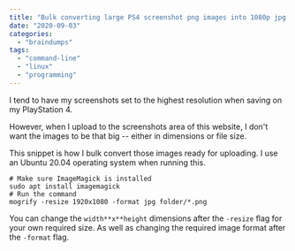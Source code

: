 ```yaml
---
title: "Bulk converting large PS4 screenshot png images into 1080p jpg's"
date: "2020-09-03"
categories: 
  - "braindumps"
tags: 
  - "command-line"
  - "linux"
  - "programming"
---
```


I tend to have my screenshots set to the highest resolution when saving on my PlayStation 4.

However, when I upload to the screenshots area of this website, I don't want the images to be that big -- either in dimensions or file size.

This snippet is how I bulk convert those images ready for uploading. I use an Ubuntu 20.04 operating system when running this.

```
# Make sure ImageMagick is installed
sudo apt install imagemagick
# Run the command
mogrify -resize 1920x1080 -format jpg folder/*.png
```

You can change the `width**x**height` dimensions after the `-resize` flag for your own required size. As well as changing the required image format after the `-format` flag.
